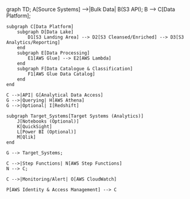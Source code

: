 graph TD;
    A[Source Systems] -->|Bulk Data| B(S3 API);
    B --> C[Data Platform];

    subgraph C[Data Platform]
        subgraph D[Data Lake]
            D1[S3 Landing Area] --> D2[S3 Cleansed/Enriched] --> D3[S3 Analytics/Reporting]
        end
        subgraph E[Data Processing]
            E1[AWS Glue] --> E2[AWS Lambda]
        end
        subgraph F[Data Catalogue & Classification]
            F1[AWS Glue Data Catalog]
        end
    end

    C -->|API| G[Analytical Data Access]
    G -->|Querying| H[AWS Athena]
    G -->|Optional| I[Redshift]

    subgraph Target_Systems[Target Systems (Analytics)]
        J[Notebooks (Optional)]
        K[QuickSight]
        L[Power BI (Optional)]
        M[Qlik]
    end

    G --> Target_Systems;

    C -->|Step Functions| N[AWS Step Functions]
    N --> C;

    C -->|Monitoring/Alert| O[AWS CloudWatch]

    P[AWS Identity & Access Management] --> C
